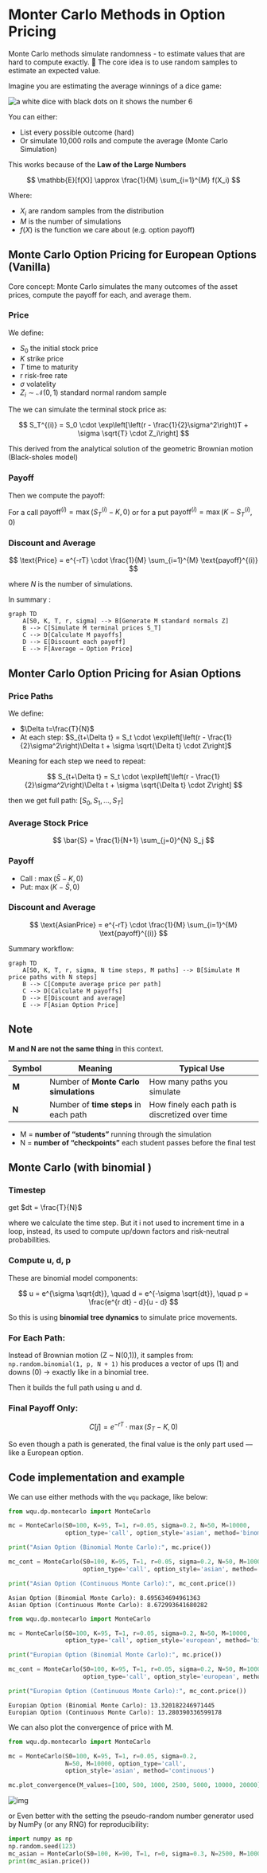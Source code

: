 # Monter Carlo Methods in Option Pricing

Monte Carlo methods simulate randomness - to estimate values that are hard to compute exactly. **🎲** The core idea is to use random samples to estimate an expected value. 

Imagine you are estimating the average winnings of a dice game: 

![a white dice with black dots on it shows the number 6](./assets/dice-roll-dice.webp)

You can either:

- List every possible outcome (hard)
- Or simulate 10,000 rolls and compute the average (Monte Carlo Simulation)

This works because of the **Law of the Large Numbers**


$$
\mathbb{E}[f(X)] \approx \frac{1}{M} \sum_{i=1}^{M} f(X_i)
$$


Where: 

- $X_i$ are random samples from the distribution
- $M$ is the number of simulations 
- $f(X)$ is the function we care about (e.g. option payoff)

## Monte Carlo Option Pricing for European Options (Vanilla)

Core concept: Monte Carlo simulates the many outcomes of the asset prices, compute the payoff for each, and average them. 

### Price

We define: 

- $S_0$ the initial stock price 
- $K$ strike price 
- $T$ time to maturity 
- r risk-free rate 
- $\sigma$ volatelity 
- $Z_i \sim \mathcal{N}(0,1)$ standard normal random sample 

The we can simulate the terminal stock price as:


$$
S_T^{(i)} = S_0 \cdot \exp\left[\left(r - \frac{1}{2}\sigma^2\right)T + \sigma \sqrt{T} \cdot Z_i\right]
$$


This derived from the analytical solution of the geometric Brownian motion (Black-sholes model) 

### Payoff

Then we compute the payoff:

For a call $\text{payoff}^{(i)} = \max(S_T^{(i)} - K, 0)$ or for a put $\text{payoff}^{(i)} = \max(K - S_T^{(i)}, 0)$ 

### Discount and Average


$$
\text{Price} = e^{-rT} \cdot \frac{1}{M} \sum_{i=1}^{M} \text{payoff}^{(i)}
$$


where $N$ is the number of simulations. 

In summary : 

```mermaid
graph TD
    A[S0, K, T, r, sigma] --> B[Generate M standard normals Z]
    B --> C[Simulate M terminal prices S_T]
    C --> D[Calculate M payoffs]
    D --> E[Discount each payoff]
    E --> F[Average → Option Price]
```



## Monter Carlo Option Pricing for Asian Options

### Price Paths

We define:

- $\Delta t=\frac{T}{N}$
- At each step: $S_{t+\Delta t} = S_t \cdot \exp\left[\left(r - \frac{1}{2}\sigma^2\right)\Delta t + \sigma \sqrt{\Delta t} \cdot Z\right]$ 



Meaning for each step we need to repeat: 


$$
S_{t+\Delta t} = S_t \cdot \exp\left[\left(r - \frac{1}{2}\sigma^2\right)\Delta t + \sigma \sqrt{\Delta t} \cdot Z\right]
$$


then we get full path: $[S_0, S_1, …, S_T]$

### Average Stock Price


$$
\bar{S} = \frac{1}{N+1} \sum_{j=0}^{N} S_j
$$


### Payoff

- Call : $\max(\bar{S} - K, 0)$ 
- Put: $\max(K - \bar{S}, 0)$ 

### Discount and Average


$$
\text{AsianPrice} = e^{-rT} \cdot \frac{1}{M} \sum_{i=1}^{M} \text{payoff}^{(i)}
$$


Summary workflow: 

```mermaid
graph TD
    A[S0, K, T, r, sigma, N time steps, M paths] --> B[Simulate M price paths with N steps]
    B --> C[Compute average price per path]
    C --> D[Calculate M payoffs]
    D --> E[Discount and average]
    E --> F[Asian Option Price]
```



## Note

**M and N are not the same thing** in this context.

| **Symbol** | **Meaning**                           | **Typical Use**                               |
| ---------- | ------------------------------------- | --------------------------------------------- |
| **M**      | Number of **Monte Carlo simulations** | How many paths you simulate                   |
| **N**      | Number of **time steps** in each path | How finely each path is discretized over time |

- M = **number of “students”** running through the simulation
- N = **number of “checkpoints”** each student passes before the final test

## Monte Carlo (with binomial )

### Timestep

get $dt = \frac{T}{N}$

where we calculate the time step. But it i not used to increment time in a loop, instead, its used to compute up/down factors and risk-neutral probabilities. 

### Compute u, d, p

These are binomial model components: 


$$
u = e^{\sigma \sqrt{dt}}, \quad d = e^{-\sigma \sqrt{dt}}, \quad p = \frac{e^{r dt} - d}{u - d}
$$


So this is using **binomial tree dynamics** to simulate price movements.

### For Each Path:

Instead of Brownian motion (Z ~ N(0,1)), it samples from: `np.random.binomial(1, p, N + 1)` his produces a vector of ups (1) and downs (0) → exactly like in a binomial tree.

Then it builds the full path using u and d.

### Final Payoff Only:


$$
C[j] = e^{-rT} \cdot \max(S_T - K, 0)
$$


So even though a path is generated, the final value is the only part used — like a European option. 

## Code implementation and example

We can use either methods with the `wqu` package, like below: 

```python
from wqu.dp.montecarlo import MonteCarlo

mc = MonteCarlo(S0=100, K=95, T=1, r=0.05, sigma=0.2, N=50, M=10000,
                option_type='call', option_style='asian', method='binomial')

print("Asian Option (Binomial Monte Carlo):", mc.price())

mc_cont = MonteCarlo(S0=100, K=95, T=1, r=0.05, sigma=0.2, N=50, M=10000,
                     option_type='call', option_style='asian', method='continuous')

print("Asian Option (Continuous Monte Carlo):", mc_cont.price())
```

```
Asian Option (Binomial Monte Carlo): 8.695634694961363
Asian Option (Continuous Monte Carlo): 8.672993641680282
```

```python
from wqu.dp.montecarlo import MonteCarlo

mc = MonteCarlo(S0=100, K=95, T=1, r=0.05, sigma=0.2, N=50, M=10000,
                option_type='call', option_style='european', method='binomial')

print("Europian Option (Binomial Monte Carlo):", mc.price())

mc_cont = MonteCarlo(S0=100, K=95, T=1, r=0.05, sigma=0.2, N=50, M=10000,
                     option_type='call', option_style='european', method='continuous')

print("Europian Option (Continuous Monte Carlo):", mc_cont.price())
```

```
Europian Option (Binomial Monte Carlo): 13.320182246971445
Europian Option (Continuous Monte Carlo): 13.280390336599178
```

We can also plot the convergence of price with M. 

```python
from wqu.dp.montecarlo import MonteCarlo

mc = MonteCarlo(S0=100, K=95, T=1, r=0.05, sigma=0.2,
                N=50, M=10000, option_type='call',
                option_style='asian', method='continuous')

mc.plot_convergence(M_values=[100, 500, 1000, 2500, 5000, 10000, 20000])
```

![img](./assets/B4EE1A5B-3B30-4FA8-B3EA-60A2DD141D59.png)

or Even better with the setting the pseudo-random number generator used by NumPy (or any RNG) for reproducibility: 

```python
import numpy as np
np.random.seed(123)
mc_asian = MonteCarlo(S0=100, K=90, T=1, r=0, sigma=0.3, N=2500, M=10000, option_style='asian', method='binomial')
print(mc_asian.price())
```







